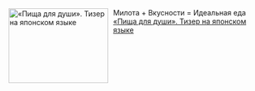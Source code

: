 <!--2025-01-09 20:00:14-->
<div class="yb">
  <div class="rss smaller1 kino_kino"><a href="https://www.kino-teatr.ru/video/45090/" title="«Пища для души». Тизер на японском языке"><img src="https://www.kino-teatr.ru/video/0/9/45090/poster.jpg" width="196" height="147" align="left" hspace="5" style="margin: 0px 10px 0px 5px" alt="«Пища для души». Тизер на японском языке"/></a>Милота + Вкусности = Идеальная еда <br><a class="light" href="https://www.kino-teatr.ru/video/45090/">«Пища для души». Тизер на японском языке</a></div>
</div>
